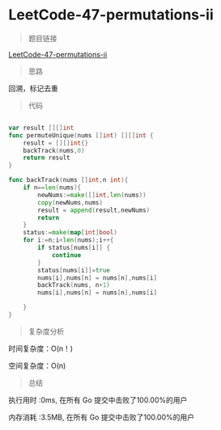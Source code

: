 # LeetCode-47-permutations-ii

>题目链接

[LeetCode-47-permutations-ii](https://leetcode-cn.com/problems/permutations-ii/)

>思路

回溯，标记去重

>代码

```go

var result [][]int
func permuteUnique(nums []int) [][]int {
    result = [][]int{}
    backTrack(nums,0)
    return result
}

func backTrack(nums []int,n int){
    if n==len(nums){
        newNums:=make([]int,len(nums))
        copy(newNums,nums)
        result = append(result,newNums)
        return
    }
    status:=make(map[int]bool)
    for i:=n;i<len(nums);i++{
        if status[nums[i]] {
            continue
        }
        status[nums[i]]=true
        nums[i],nums[n] = nums[n],nums[i]
        backTrack(nums, n+1)
        nums[i],nums[n] = nums[n],nums[i]

    }
}
```

>复杂度分析

时间复杂度：O(n！)

空间复杂度：O(n)

>总结

执行用时 :0ms, 在所有 Go 提交中击败了100.00%的用户

内存消耗 :3.5MB, 在所有 Go 提交中击败了100.00%的用户

